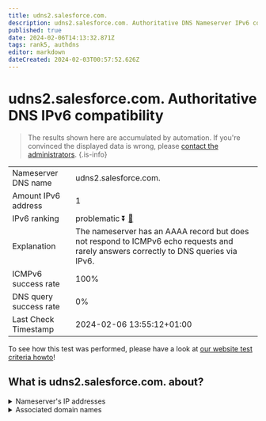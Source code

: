 ```yaml
---
title: udns2.salesforce.com.
description: udns2.salesforce.com. Authoritative DNS Nameserver IPv6 compatibility
published: true
date: 2024-02-06T14:13:32.871Z
tags: rank5, authdns
editor: markdown
dateCreated: 2024-02-03T00:57:52.626Z
---
```


# udns2.salesforce.com. Authoritative DNS IPv6 compatibility

> The results shown here are accumulated by automation. If you're convinced the displayed data is wrong, please [contact the administrators](/howto/chat). 
{.is-info}




|   |   |
| - | - |
| Nameserver DNS name | udns2.salesforce.com.
| Amount IPv6 address | 1
| IPv6 ranking | problematic :arrow_double_down: [🔗](/howto/ranking) |
| Explanation | The nameserver has an AAAA record but does not respond to ICMPv6 echo requests and rarely answers correctly to DNS queries via IPv6. |
| ICMPv6 success rate | 100%|
| DNS query success rate | 0% |
| Last Check Timestamp | 2024-02-06 13:55:12+01:00 |

To see how this test was performed, please have a look at [our website test criteria howto](/howto/testcriteria/authdns)!


## What is udns2.salesforce.com. about?




<details>
<summary>Nameserver's IP addresses</summary>

2001:502:ad09::8

</details>



<details>
<summary>Associated domain names</summary>

www.salesforce.com

</details>
